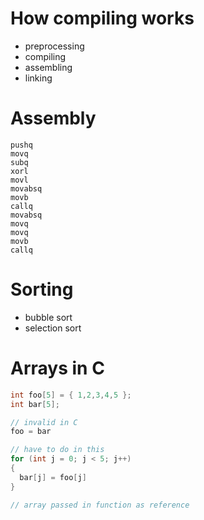 # How compiling works
- preprocessing
- compiling
- assembling
- linking

# Assembly
```
pushq
movq
subq
xorl
movl
movabsq
movb
callq
movabsq
movq
movq
movb
callq
```

# Sorting
- bubble sort
- selection sort


# Arrays in C
```c
int foo[5] = { 1,2,3,4,5 };
int bar[5];

// invalid in C
foo = bar

// have to do in this
for (int j = 0; j < 5; j++)
{
  bar[j] = foo[j]
}
```

```c
// array passed in function as reference
```